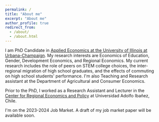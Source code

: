 ```yaml
---
permalink: /
title: "About me"
excerpt: "About me"
author_profile: true
redirect_from: 
  - /about/
  - /about.html
---
```


I am PhD Candidate in [Applied Economics at the University of Illinois at Urbana-Champaign](https://ace.illinois.edu/). My research interests are Economics of Education, Gender, Development Economics, and Regional Economics. My current research includes the role of peers on STEM college choices, the inter-regional migration of high school graduates, and the effects of commuting on high school students' performance. I'm also Teaching and Research assistant at the Department of Agricultural and Consumer Economics. 

Prior to the PhD, I worked as a Research Assistant and Lecturer in the [Center for Regional Economics and Policy](https://cepr.uai.cl/) at Universidad Adolfo Ibañez, Chile. 

I'm on the 2023-2024 Job Market.
A draft of my job market paper will be available soon. 







